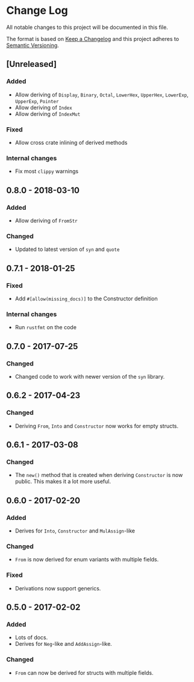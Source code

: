 # Change Log

All notable changes to this project will be documented in this file.

The format is based on [Keep a Changelog](http://keepachangelog.com/)
and this project adheres to [Semantic Versioning](http://semver.org/).

## [Unreleased]

### Added
- Allow deriving of `Display`, `Binary`, `Octal`, `LowerHex`, `UpperHex`, `LowerExp`, `UpperExp`, `Pointer`
- Allow deriving of `Index`
- Allow deriving of `IndexMut`

### Fixed
- Allow cross crate inlining of derived methods

### Internal changes
- Fix most `clippy` warnings

## 0.8.0 - 2018-03-10

### Added
- Allow deriving of `FromStr`

### Changed
- Updated to latest version of `syn` and `quote`

## 0.7.1 - 2018-01-25

### Fixed
- Add `#[allow(missing_docs)]` to the Constructor definition

### Internal changes
- Run `rustfmt` on the code


## 0.7.0 - 2017-07-25

### Changed
- Changed code to work with newer version of the `syn` library.

## 0.6.2 - 2017-04-23

### Changed
- Deriving `From`, `Into` and `Constructor` now works for empty structs.


## 0.6.1 - 2017-03-08

### Changed
- The `new()` method that is created when deriving `Constructor` is now public.
  This makes it a lot more useful.


## 0.6.0 - 2017-02-20

### Added

- Derives for `Into`, `Constructor` and `MulAssign`-like

### Changed

- `From` is now derived for enum variants with multiple fields.

### Fixed

- Derivations now support generics.


## 0.5.0 - 2017-02-02

### Added

- Lots of docs.
- Derives for `Neg`-like and `AddAssign`-like.

### Changed
- `From` can now be derived for structs with multiple fields.
